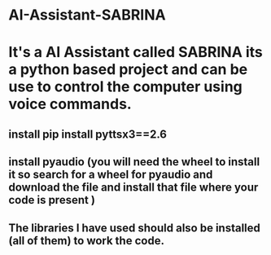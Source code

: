 # AI-Assistant-SABRINA
# It's a AI Assistant called SABRINA its a python based project and can be use to control the computer using voice commands.
## install pip install pyttsx3==2.6
## install pyaudio (you will need the wheel to install it so search for a wheel for pyaudio and download the file and install that file where your code is present )
## The libraries I have used should also be installed (all of them) to work the code.
